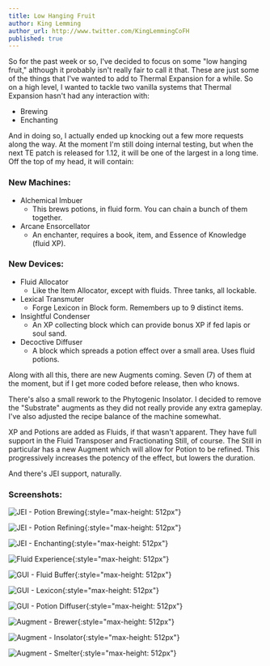 ```yaml
---
title: Low Hanging Fruit
author: King Lemming
author_url: http://www.twitter.com/KingLemmingCoFH
published: true
---
```


So for the past week or so, I've decided to focus on some "low hanging fruit,"
although it probably isn't really fair to call it that. These are just some of
the things that I've wanted to add to Thermal Expansion for a while. So on a
high level, I wanted to tackle two vanilla systems that Thermal Expansion hasn't
had any interaction with:

- Brewing
- Enchanting

And in doing so, I actually ended up knocking out a few more requests along the
way. At the moment I'm still doing internal testing, but when the next TE patch
is released for 1.12, it will be one of the largest in a long time. Off the top
of my head, it will contain:

### **New Machines:**

- Alchemical Imbuer
    - This brews potions, in fluid form. You can chain a bunch of them together.
- Arcane Ensorcellator
    - An enchanter, requires a book, item, and Essence of Knowledge (fluid XP).

### **New Devices:**
- Fluid Allocator
    - Like the Item Allocator, except with fluids. Three tanks, all lockable.
- Lexical Transmuter
    - Forge Lexicon in Block form. Remembers up to 9 distinct items.
- Insightful Condenser
    - An XP collecting block which can provide bonus XP if fed lapis or soul sand.
- Decoctive Diffuser
    - A block which spreads a potion effect over a small area. Uses fluid potions.

Along with all this, there are new Augments coming. Seven (7) of them at the
moment, but if I get more coded before release, then who knows.

There's also a small rework to the Phytogenic Insolator. I decided to remove the
"Substrate" augments as they did not really provide any extra gameplay. I've
also adjusted the recipe balance of the machine somewhat.

XP and Potions are added as Fluids, if that wasn't apparent. They have full
support in the Fluid Transposer and Fractionating Still, of course. The Still in
particular has a new Augment which will allow for Potion to be refined. This
progressively increases the potency of the effect, but lowers the duration.

And there's JEI support, naturally.

### **Screenshots:**
![JEI - Potion Brewing](/assets/images/posts/2017-10-20-low-hanging-fruit/jei_brewer.png){:style="max-height: 512px"}

![JEI - Potion Refining](/assets/images/posts/2017-10-20-low-hanging-fruit/jei_refinery_potion.png){:style="max-height: 512px"}

![JEI - Enchanting](/assets/images/posts/2017-10-20-low-hanging-fruit/jei_enchanter.png){:style="max-height: 512px"}

![Fluid Experience](/assets/images/posts/2017-10-20-low-hanging-fruit/fluid_experience.png){:style="max-height: 512px"}

![GUI - Fluid Buffer](/assets/images/posts/2017-10-20-low-hanging-fruit/gui_fluid_buffer.png){:style="max-height: 512px"}

![GUI - Lexicon](/assets/images/posts/2017-10-20-low-hanging-fruit/gui_lexicon.png){:style="max-height: 512px"}

![GUI - Potion Diffuser](/assets/images/posts/2017-10-20-low-hanging-fruit/gui_diffuser.png){:style="max-height: 512px"}

![Augment - Brewer](/assets/images/posts/2017-10-20-low-hanging-fruit/augment_brewer.png){:style="max-height: 512px"}

![Augment - Insolator](/assets/images/posts/2017-10-20-low-hanging-fruit/augment_insolator.png){:style="max-height: 512px"}

![Augment - Smelter](/assets/images/posts/2017-10-20-low-hanging-fruit/augment_smelter.png){:style="max-height: 512px"}
